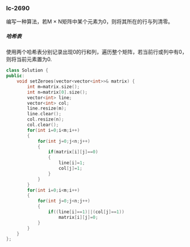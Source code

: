 ### lc-2690

编写一种算法，若M × N矩阵中某个元素为0，则将其所在的行与列清零。



##### 哈希表

使用两个哈希表分别记录出现0的行和列，遍历整个矩阵，若当前行或列中有0，则将当前元素置为0.



```c++
class Solution {
public:
    void setZeroes(vector<vector<int>>& matrix) {
        int m=matrix.size();
        int n=matrix[0].size();
        vector<int> line;
        vector<int> col;
        line.resize(m);
        line.clear();
        col.resize(n);
        col.clear();
        for(int i=0;i<m;i++)
        {
            for(int j=0;j<n;j++)
            {
                if(matrix[i][j]==0)
                {
                    line[i]=1;
                    col[j]=1;
                }
            }
        }
        for(int i=0;i<m;i++)
        {
            for(int j=0;j<n;j++)
            {
                if((line[i]==1)||(col[j]==1))
                    matrix[i][j]=0;
            }
        }
    }
};
```





